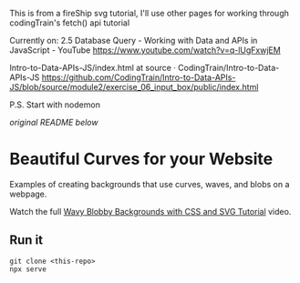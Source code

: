 This is from a fireShip svg tutorial, I'll use other pages for working through codingTrain's fetch() api tutorial  


Currently on:
2.5 Database Query - Working with Data and APIs in JavaScript - YouTube
https://www.youtube.com/watch?v=q-lUgFxwjEM

Intro-to-Data-APIs-JS/index.html at source · CodingTrain/Intro-to-Data-APIs-JS
https://github.com/CodingTrain/Intro-to-Data-APIs-JS/blob/source/module2/exercise_06_input_box/public/index.html

P.S. Start with nodemon


*original README below*

# Beautiful Curves for your Website

Examples of creating backgrounds that use curves, waves, and blobs on a webpage. 

Watch the full [Wavy Blobby Backgrounds with CSS and SVG Tutorial](https://youtu.be/lPJVi797Uy0) video.

## Run it

```
git clone <this-repo>
npx serve
```

